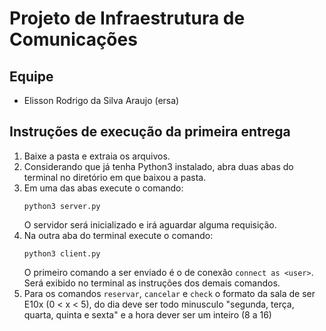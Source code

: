 # Projeto de Infraestrutura de Comunicações
## Equipe
* Elisson Rodrigo da Silva Araujo (ersa)

## Instruções de execução da primeira entrega
1. Baixe a pasta e extraia os arquivos.
2. Considerando que já tenha Python3 instalado, abra duas abas do terminal no diretório em que baixou a pasta.
3. Em uma das abas execute o comando: 
   ```
   python3 server.py
   ```
   O servidor será inicializado e irá aguardar alguma requisição.
4. Na outra aba do terminal execute o comando: 
   ```
   python3 client.py
   ```
   O primeiro comando a ser enviado é o de conexão ```connect as <user>```. Será exibido no terminal as instruções dos demais comandos.
5. Para os comandos ```reservar```, ```cancelar``` e ```check``` o formato da sala de ser E10x (0 < x < 5), do dia deve ser todo minusculo "segunda, terça, quarta, quinta e sexta" e a hora dever ser um inteiro (8 a 16)
